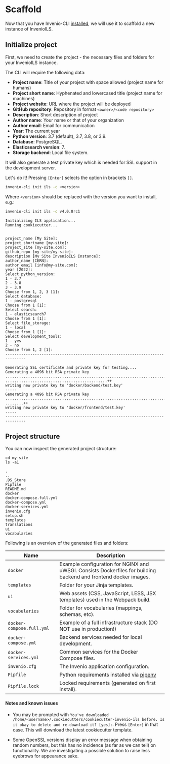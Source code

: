 # Scaffold

Now that you have Invenio-CLI [installed](cli.md), we will use it to scaffold a new instance of InvenioILS.

## Initialize project

First, we need to create the project - the necessary files and folders for your InvenioILS instance.

The CLI will require the following data:

- **Project name**: Title of your project with space allowed (project name for humans)
- **Project short name**: Hyphenated and lowercased title (project name for machines)
- **Project website**: URL where the project will be deployed
- **GitHub repository**: Repository in format `<owner>/<code repository>`
- **Description**: Short description of project
- **Author name**: Your name or that of your organization
- **Author email**: Email for communication
- **Year**: The current year
- **Python version**: 3.7 (default), 3.7, 3.8, or 3.9.
- **Database**: PostgreSQL.
- **Elasticsearch version**: 7.
- **Storage backend**: Local file system.

It will also generate a test private key which is needed for SSL support in the development server.

Let's do it! Pressing `[Enter]` selects the option in brackets `[]`.

``` bash
invenio-cli init ils -c <version>
```

Where ``<version>`` should be replaced with the version you want to install, e.g.:
``` bash
invenio-cli init ils -c v4.0.0rc1
```

``` console
Initializing ILS application...
Running cookiecutter...


project_name [My Site]:
project_shortname [my-site]:
project_site [my-site.com]:
github_repo [my-site/my-site]:
description [My Site InvenioILS Instance]:
author_name [CERN]:
author_email [info@my-site.com]:
year [2022]:
Select python_version:
1 - 3.7
2 - 3.8
3 - 3.9
Choose from 1, 2, 3 [1]:
Select database:
1 - postgresql
Choose from 1 [1]:
Select search:
1 - elasticsearch7
Choose from 1 [1]: 
Select file_storage:
1 - local
Choose from 1 [1]:
Select development_tools:
1 - yes
2 - no
Choose from 1, 2 [1]:
-------------------------------------------------------------------------------

Generating SSL certificate and private key for testing....
Generating a 4096 bit RSA private key
......................................................................................++
.............................................++
writing new private key to 'docker/backend/test.key'
-----
Generating a 4096 bit RSA private key
............................................................................................................................................................................................++
........++
writing new private key to 'docker/frontend/test.key'
-----
-------------------------------------------------------------------------------
```

## Project structure

You can now inspect the generated project structure:

```
cd my-site
ls -a1
```

```console
.
..
.DS_Store
Pipfile
README.md
docker
docker-compose.full.yml
docker-compose.yml
docker-services.yml
invenio.cfg
setup.sh
templates
translations
ui
vocabularies
```

Following is an overview of the generated files and folders:

| Name | Description |
|---|---|
| ``docker`` | Example configuration for NGINX and uWSGI. Consists Dockerfiles for building backend and frontend docker images. |
| ``templates`` | Folder for your Jinja templates. |
| ``ui`` | Web assets (CSS, JavaScript, LESS, JSX templates) used in the Webpack build. |
| ``vocabularies`` | Folder for vocabularies (mappings, schemas, etc). |
| ``docker-compose.full.yml`` | Example of a full infrastructure stack (DO NOT use in production!) |
| ``docker-compose.yml`` | Backend services needed for local development. |
| ``docker-services.yml`` | Common services for the Docker Compose files. |
| ``invenio.cfg`` | The Invenio application configuration. |
| ``Pipfile`` | Python requirements installed via [pipenv](https://pipenv.pypa.io) |
| ``Pipfile.lock`` | Locked requirements (generated on first install). |


#### Notes and known issues

- You may be prompted with `You've downloaded /home/<username>/.cookiecutters/cookiecutter-invenio-ils before. Is it okay to delete and re-download it? [yes]:`. Press `[Enter]` in that case. This will download the latest cookiecutter template.

- Some OpenSSL versions display an error message when obtaining random numbers, but this has no incidence (as far as we can tell) on functionality. We are investigating a possible solution to raise less eyebrows for appearance sake.
